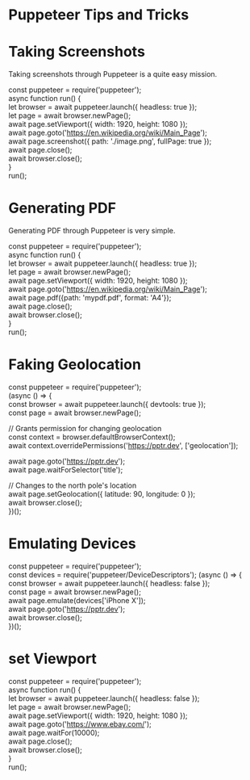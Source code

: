 # Puppeteer Tips and Tricks

# Taking Screenshots
Taking screenshots through Puppeteer is a quite easy mission.

const puppeteer = require('puppeteer');  
async function run() {  
    let browser = await puppeteer.launch({ headless: true });   
    let page = await browser.newPage();   
    await page.setViewport({ width: 1920, height: 1080 });   
    await page.goto('https://en.wikipedia.org/wiki/Main_Page');   
    await page.screenshot({ path: './image.png', fullPage: true });   
	await page.close();   
    await browser.close();   
}   
run();  

# Generating PDF
Generating PDF through Puppeteer is very simple.

const puppeteer = require('puppeteer');  
async function run() {  
    let browser = await puppeteer.launch({ headless: true });  
    let page = await browser.newPage();  
    await page.setViewport({ width: 1920, height: 1080 });  
    await page.goto('https://en.wikipedia.org/wiki/Main_Page');  
    await page.pdf({path: 'mypdf.pdf', format: 'A4'});  
	await page.close();  
    await browser.close();  
}  
run(); 

# Faking Geolocation
const puppeteer = require('puppeteer');  
(async () => {  
  const browser = await puppeteer.launch({ devtools: true });  
  const page = await browser.newPage();  

  // Grants permission for changing geolocation  
  const context = browser.defaultBrowserContext();  
  await context.overridePermissions('https://pptr.dev', ['geolocation']);  

  await page.goto('https://pptr.dev');  
  await page.waitForSelector('title');  

  // Changes to the north pole's location  
  await page.setGeolocation({ latitude: 90, longitude: 0 });  
  await browser.close();  
})();  

# Emulating Devices
const puppeteer = require('puppeteer');  
const devices = require('puppeteer/DeviceDescriptors'); 
(async () => {  
  const browser = await puppeteer.launch({ headless: false });  
  const page = await browser.newPage();  
  await page.emulate(devices['iPhone X']);  
  await page.goto('https://pptr.dev');  
  await browser.close();  
})();  

# set Viewport
const puppeteer = require('puppeteer');  
async function run() {  
    let browser = await puppeteer.launch({ headless: false });  
    let page = await browser.newPage();  
    await page.setViewport({ width: 1920, height: 1080 });     
    await page.goto('https://www.ebay.com/');  
    await page.waitFor(10000);  
    await page.close();  
    await browser.close();  
}  
run();  

